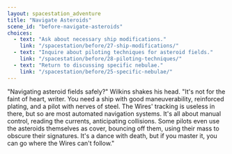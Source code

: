 ```yaml
---
layout: spacestation_adventure
title: "Navigate Asteroids"
scene_id: "before-navigate-asteroids"
choices:
  - text: "Ask about necessary ship modifications."
    link: "/spacestation/before/27-ship-modifications/"
  - text: "Inquire about piloting techniques for asteroid fields."
    link: "/spacestation/before/28-piloting-techniques/"
  - text: "Return to discussing specific nebulae."
    link: "/spacestation/before/25-specific-nebulae/"
---
```


"Navigating asteroid fields safely?" Wilkins shakes his head. "It's not for the faint of heart, writer. You need a ship with good maneuverability, reinforced plating, and a pilot with nerves of steel. The Wires' tracking is useless in there, but so are most automated navigation systems. It's all about manual control, reading the currents, anticipating collisions. Some pilots even use the asteroids themselves as cover, bouncing off them, using their mass to obscure their signatures. It's a dance with death, but if you master it, you can go where the Wires can't follow."
